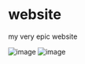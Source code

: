# website
my very epic website

![image](https://github.com/user-attachments/assets/15387a48-8ad9-4a7a-bc3e-c0571a0b3800)
![image](https://github.com/user-attachments/assets/c74e1dc7-0e22-4508-9fc8-7e993048f733)
